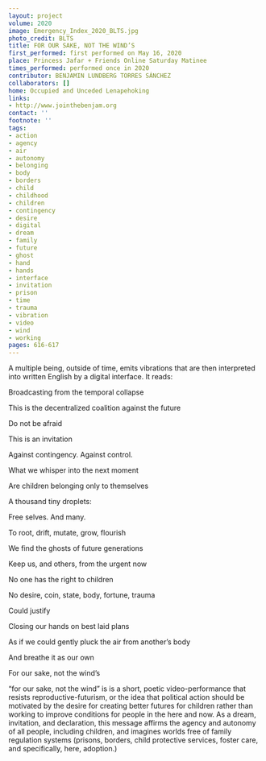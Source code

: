 ```yaml
---
layout: project
volume: 2020
image: Emergency_Index_2020_BLTS.jpg
photo_credit: BLTS
title: FOR OUR SAKE, NOT THE WIND’S
first_performed: first performed on May 16, 2020
place: Princess Jafar + Friends Online Saturday Matinee
times_performed: performed once in 2020
contributor: BENJAMIN LUNDBERG TORRES SÁNCHEZ
collaborators: []
home: Occupied and Unceded Lenapehoking
links:
- http://www.jointhebenjam.org
contact: ''
footnote: ''
tags:
- action
- agency
- air
- autonomy
- belonging
- body
- borders
- child
- childhood
- children
- contingency
- desire
- digital
- dream
- family
- future
- ghost
- hand
- hands
- interface
- invitation
- prison
- time
- trauma
- vibration
- video
- wind
- working
pages: 616-617
---
```


A multiple being, outside of time, emits vibrations that are then interpreted into written English by a digital interface. It reads: 

Broadcasting from the temporal collapse

This is the decentralized coalition against the future

Do not be afraid

This is an invitation

Against contingency. Against control.

What we whisper into the next moment

Are children           belonging only to themselves

A thousand tiny droplets:

Free selves. And many.

To root, drift, mutate, grow, flourish

We find the ghosts of future generations

Keep us, and others, from the urgent now

No one has the right to children

No desire, coin, state, body, fortune, trauma

Could justify

Closing our hands on best laid plans

As if we could gently pluck the air from another’s body

And breathe it as our own

For our sake, not the wind’s

“for our sake, not the wind” is is a short, poetic video-performance that resists reproductive-futurism, or the idea that political action should be motivated by the desire for creating better futures for children rather than working to improve conditions for people in the here and now. As a dream, invitation, and declaration, this message affirms the agency and autonomy of all people, including children, and imagines worlds free of family regulation systems (prisons, borders, child protective services, foster care, and specifically, here, adoption.)  
